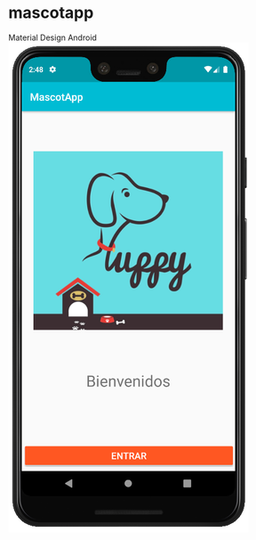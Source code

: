 # mascotapp
Material Design Android
![ScreenShot](https://github.com/hugokan/mascotapp/blob/main/screen_MascotApp.png)
